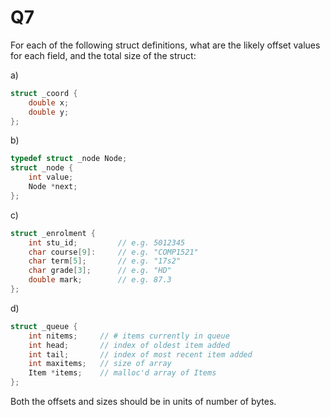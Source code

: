 Q7
==========================================

For each of the following struct definitions,
what are the likely offset values for each field,
and the total size of the struct:

a)
```c
struct _coord {
    double x;
    double y;
};
```

b)
```c
typedef struct _node Node;
struct _node {
    int value;
    Node *next;
};
```

c)
```c
struct _enrolment {
    int stu_id;         // e.g. 5012345
    char course[9]:     // e.g. "COMP1521"
    char term[5];       // e.g. "17s2"
    char grade[3];      // e.g. "HD"
    double mark;        // e.g. 87.3
};
```

d)
```c
struct _queue {
    int nitems;     // # items currently in queue
    int head;       // index of oldest item added
    int tail;       // index of most recent item added
    int maxitems;   // size of array
    Item *items;    // malloc'd array of Items
};
```

Both the offsets and sizes should be in units of number of bytes.

